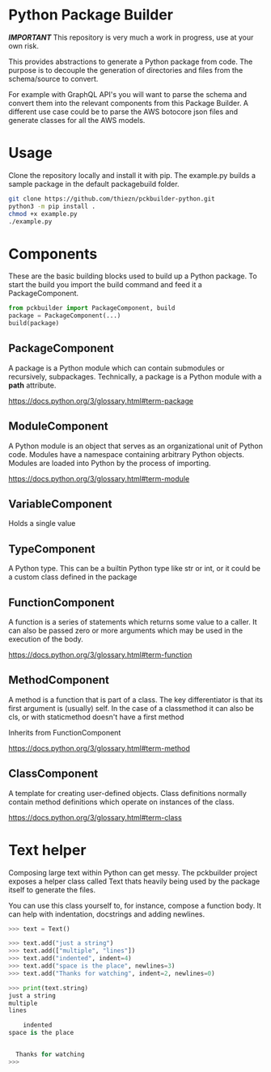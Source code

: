 # Python Package Builder

***IMPORTANT*** This repository is very much a work in progress, use at your own risk.

This provides abstractions to generate a Python package from code. The purpose is to decouple the generation of
directories and files from the schema/source to convert. 

For example with GraphQL API's you will want to parse the schema and convert them into the
relevant components from this Package Builder. A different use case could be to parse the AWS botocore
json files and generate classes for all the AWS models.

# Usage

Clone the repository locally and install it with pip. The example.py builds a sample
package in the default packagebuild folder.

```sh
git clone https://github.com/thiezn/pckbuilder-python.git
python3 -m pip install .
chmod +x example.py
./example.py
```

# Components

These are the basic building blocks used to build up a Python package. To start the build you import the build command and feed it a PackageComponent.

```python
from pckbuilder import PackageComponent, build
package = PackageComponent(...)
build(package)
```

## PackageComponent

A package is a Python module which can contain submodules or recursively, subpackages. Technically, a package is a Python module with a __path__ attribute.

https://docs.python.org/3/glossary.html#term-package

## ModuleComponent

A Python module is an object that serves as an organizational unit of Python code. Modules have a namespace containing arbitrary Python objects. Modules are loaded into Python by the process of importing.

https://docs.python.org/3/glossary.html#term-module


## VariableComponent

Holds a single value

## TypeComponent

A Python type. This can be a builtin Python type like str or int, or it could be a custom class defined in the package

## FunctionComponent

A function is a series of statements which returns some value to a caller. It can also be passed zero or more arguments which may be used in the execution of the body.

https://docs.python.org/3/glossary.html#term-function


## MethodComponent

A method is a function that is part of a class. The key differentiator is that its first argument is (usually) self. In the case of a classmethod it can also be cls, or with staticmethod doesn't have a first method

Inherits from FunctionComponent

https://docs.python.org/3/glossary.html#term-method


## ClassComponent

A template for creating user-defined objects. Class definitions normally contain method definitions which operate on instances of the class.

https://docs.python.org/3/glossary.html#term-class


# Text helper

Composing large text within Python can get messy. The pckbuilder project exposes a helper class called Text thats heavily being used by the
package itself to generate the files.

You can use this class yourself to, for instance, compose a function body. It can help with indentation, docstrings and
adding newlines.

```python
>>> text = Text()

>>> text.add("just a string")
>>> text.add(["multiple", "lines"])
>>> text.add("indented", indent=4)
>>> text.add("space is the place", newlines=3)
>>> text.add("Thanks for watching", indent=2, newlines=0)

>>> print(text.string)
just a string
multiple
lines

    indented
space is the place


  Thanks for watching
>>>
```
